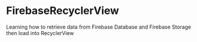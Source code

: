 # FirebaseRecyclerView

Learning how to retrieve data from Firebase Database and Firebase Storage then load into RecyclerView
